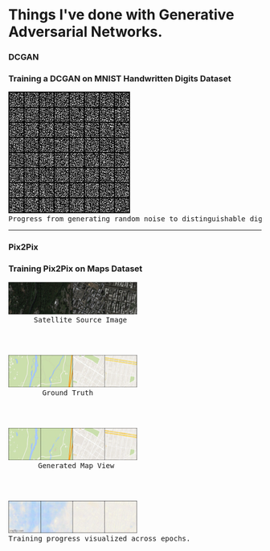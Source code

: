 <h1> Things I've done with Generative Adversarial Networks.</h1>

<h3>DCGAN</h3>
<h3>Training a DCGAN on MNIST Handwritten Digits Dataset</h3>

<pre><img src="DCGAN/MNIST/dcgan_mnist.gif" alt="here"><br>Progress from generating random noise to distinguishable digits.</img></pre>
<hr>

<h3>Pix2Pix</h3>
<h3>Training Pix2Pix on Maps Dataset</h3>

<pre><img src="Pix2Pix/results/true_source.png" alt="here" width="256" height="64"><br>      Satellite Source Image</img></pre><br><br>
<pre><img src="Pix2Pix/results/true_target.png" alt="here" width="256" height="64"><br>        Ground Truth</img></pre><br><br>
<pre><img src="Pix2Pix/results/generated_188.png" alt="here" width="256" height="64"><br>       Generated Map View</img></pre><br><br>
<pre><img src="Pix2Pix/results/progress.gif" alt="here" width="256" height="64"><br>Training progress visualized across epochs.</img></pre>
